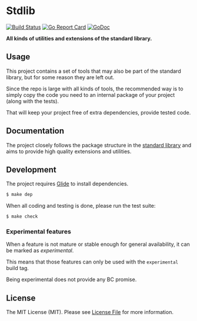 # Stdlib

[![Build Status](https://img.shields.io/travis/goph/stdlib.svg?style=flat-square)](https://travis-ci.org/goph/stdlib)
[![Go Report Card](https://goreportcard.com/badge/github.com/goph/stdlib?style=flat-square)](https://goreportcard.com/report/github.com/goph/stdlib)
[![GoDoc](http://img.shields.io/badge/godoc-reference-5272B4.svg?style=flat-square)](https://godoc.org/github.com/goph/stdlib)

**All kinds of utilities and extensions of the standard library.**


## Usage

This project contains a set of tools that may also be part of the standard library,
but for some reason they are left out.

Since the repo is large with all kinds of tools, the recommended way is to simply copy
the code you need to an internal package of your project (along with the tests).

That will keep your project free of extra dependencies, provide tested code.

## Documentation

The project closely follows the package structure in the [standard library](https://golang.org/pkg/#stdlib)
and aims to provide high quality extensions and utilities.


## Development

The project requires [Glide](https://glide.sh/) to install dependencies.

``` bash
$ make dep
```

When all coding and testing is done, please run the test suite:

``` bash
$ make check
```


### Experimental features

When a feature is not mature or stable enough for general availability, it can be marked as *experimental*.

This means that those features can only be used with the `experimental` build tag.

Being experimental does not provide any BC promise.


## License

The MIT License (MIT). Please see [License File](LICENSE) for more information.
